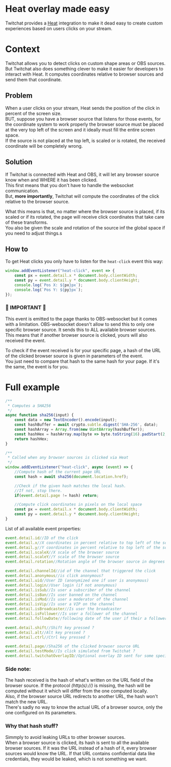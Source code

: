 
# Heat overlay made easy
Twitchat provides a [Heat](https://dashboard.twitch.tv/extensions/cr20njfkgll4okyrhag7xxph270sqk) integration to make it dead easy to create custom experiences based on users clicks on your stream.

# Context
Twitchat allows you to detect clicks on custom shape areas or OBS sources.\
But Twitchat also does something clever to make it easier for developers to interact with Heat. It computes coordinates relative to browser sources and send them that coordinate.

## Problem
When a user clicks on your stream, Heat sends the position of the click in percent of the screen size.\
BUT, suppose you have a browser source that listens for those events, for the coordinate system to work properly the browser source must be placed at the very top left of the screen and it ideally must fill the entire screen space.\
If the source is not placed at the top left, is scaled or is rotated, the received coordinate will be completely wrong.

## Solution
If Twitchat is connected with Heat and OBS, it will let any browser source know when and WHERE it has been clicked.\
This first means that you don't have to handle the websocket communication.\
But, **more importantly**, Twitchat will compute the coordinates of the click relative to the browser source.

What this means is that, no matter where the browser source is placed, if its scaled or if its rotated, the page will receive click coordinates that take care of these transforms.\
You also be given the scale and rotation of the source inf the global space if you need to adjust things.s

## How to
To get Heat clicks you only have to listen for the `heat-click` event this way:
```javascript
window.addEventListener("heat-click", event => {
	const px = event.detail.x * document.body.clientWidth;
	const py = event.detail.y * document.body.clientHeight;
	console.log(`Pos X: ${px}px`);
	console.log(`Pos Y: ${py}px`);
});
```

### 🚨 IMPORTANT 🚨
This event is emitted to the page thanks to OBS-websocket but it comes with a limitation. OBS-websocket doesn't allow to send this to only one specific browser source. It sends this to ALL available browser sources.\
This means that if another browser source is clicked, yours will also received the event.

To check if the event received is for your specific page, a hash of the URL of the clicked browser source is given in parameters of the event.\
You just need to compare that hash to the same hash for your page. If it's the same, the event is for you.

# Full example
```javascript
/**
 * Computes a SHA256
 */
async function sha256(input) {
	const data = new TextEncoder().encode(input);
	const hashBuffer = await crypto.subtle.digest('SHA-256', data);
	const hashArray = Array.from(new Uint8Array(hashBuffer));
	const hashHex = hashArray.map(byte => byte.toString(16).padStart(2, '0')).join('');
	return hashHex;
}

/**
 * Called when any browser sources is clicked via Heat
 */
window.addEventListener("heat-click", async (event) => {
	//Compute hash of the current page URL
	const hash = await sha256(document.location.href);

	//Check if the given hash matches the local hash.
	//If not, stop there.
	if(event.detail.page != hash) return;

	//Compute click coordinates in pixels on the local space
	const px = event.detail.x * document.body.clientWidth;
	const py = event.detail.y * document.body.clientHeight;
}
```

List of all available event properties:
```javascript
event.detail.id//ID of the click
event.detail.x//X coordinates in percent relative to top left of the source (rotation, scaling, nesting of the OBS source pre-computed)
event.detail.y//Y coordinates in percent relative to top left of the source (rotation, scaling, nesting of the OBS source pre-computed)
event.detail.scaleX//X scale of the browser source
event.detail.scaleY//Y scale of the browser source
event.detail.rotation//Rotation angle of the browser source in degrees

event.detail.channelId//id of the channel that triggered the click
event.detail.anonymous//is click anonymous?
event.detail.uid//User ID (anonymized one if user is anonymous)
event.detail.login//User login (if not anonymous)
event.detail.isSub//Is user a subscriber of the channel
event.detail.isBan//Is user banned on the channel
event.detail.isMod//Is user a moderator of the channel
event.detail.isVip//Is user a VIP on the channel
event.detail.isBroadcaster//Is user the broadcaster
event.detail.isFollower//Is user a follower of the channel
event.detail.followDate//following date of the user if their a follower (timestamp in milliseconds)

event.detail.shift//Shift key pressed ?
event.detail.alt//Alt key pressed ?
event.detail.ctrl//Ctrl key pressed ?

event.detail.page//Sha256 of the clicked browser source URL
event.detail.testMode//Is click simulated from Twitchat ?
event.detail.twitchatOverlayID//Optional overlay ID sent for some specific overlays
```

### Side note:
The hash received is the hash of what's written on the URL field of the browser source. If the protocol *(http(s)://)* is missing, the hash will be computed without it which will differ from the one computed locally.\
Also, if the browser source URL redirects to another URL, the hash won't match the new URL.\
There's sadly no way to know the actual URL of a browser source, only the one configured on its parameters.

### Why that hash stuff?
Simmply to avoid leaking URLs to other browser sources.\
When a browser source is clicked, its hash is sent to all the available browser sources. If it was the URL instead of a hash of it, every browser sources would know the URL. If that URL contains confidential data like credentials, they would be leaked, which is not something we want.
